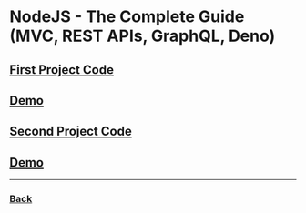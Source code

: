 # NodeJS - The Complete Guide (MVC, REST APIs, GraphQL, Deno)

## [First Project Code](./01-Shop/)

## [Demo](https://shopify-project.onrender.com)

## [Second Project Code](./02-Social-Feed/)

## [Demo](https://rest-api-project.vercel.app/)

---

### [Back](../readme.md)
